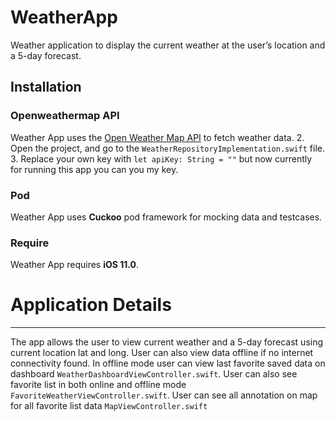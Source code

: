 # WeatherApp

Weather application to display the current weather at the user’s location and a 5-day forecast.

## Installation

### Openweathermap API

Weather App uses the [Open Weather Map API](https://openweathermap.org/) to fetch weather data. 
2. Open the project, and go to the `WeatherRepositoryImplementation.swift` file.
3. Replace  your own key with `let apiKey: String = ""`  but now currently for running this app you can you my key.

### Pod

Weather App uses **Cuckoo** pod framework for mocking data and testcases. 

### Require

Weather App requires **iOS 11.0**.

# Application Details
***

The app allows the user to view current weather and a 5-day forecast using current location lat and long. User can also view data offline if no internet connectivity found. In offline mode user can view last favorite saved data on dashboard  `WeatherDashboardViewController.swift`. User can also see favorite list in both online and offline mode `FavoriteWeatherViewController.swift`. User can see all annotation on map for all favorite list data `MapViewController.swift` 
